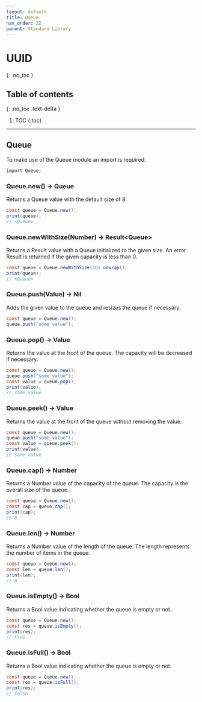 ```yaml
---
layout: default
title: Queue
nav_order: 22
parent: Standard Library
---
```


# UUID
{: .no_toc }

## Table of contents
{: .no_toc .text-delta }

1. TOC
{:toc}

---

## Queue

To make use of the Queue module an import is required.

```cs
import Queue;
```

### Queue.new() -> Queue

Returns a Queue value with the default size of 8.

```cs
const queue = Queue.new();
print(queue);
// <Queue>
```

### Queue.newWithSize(Number) -> Result\<Queue>

Returns a Result value with a Queue initialized to the given size. An error Result is returned if the given capacity is less than 0.

```cs
const queue = Queue.newWithSize(10).unwrap();
print(queue);
// <Queue>
```

### Queue.push(Value) -> Nil

Adds the given value to the queue and resizes the queue if necessary.

```cs
const queue = Queue.new();
queue.push("some_value");
```

### Queue.pop() -> Value

Returns the value at the front of the queue. The capacity will be decreased if necessary.

```cs
const queue = Queue.new();
queue.push("some_value");
const value = queue.pop();
print(value);
// some_value
```

### Queue.peek() -> Value

Returns the value at the front of the queue without removing the value.

```cs
const queue = Queue.new();
queue.push("some_value");
const value = queue.peek();
print(value);
// some_value
```

### Queue.cap() -> Number

Returns a Number value of the capacity of the queue. The capacity is the overall size of the queue.

```cs
const queue = Queue.new();
const cap = queue.cap();
print(cap);
// 8
```

### Queue.len() -> Number

Returns a Number value of the length of the queue. The length represents the number of items in the queue.

```cs
const queue = Queue.new();
const len = queue.len();
print(len);
// 0
```

### Queue.isEmpty() -> Bool

Returns a Bool value indicating whether the queue is empty or not.

```cs
const queue = Queue.new();
const res = queue.isEmpty();
print(res);
// true
```

### Queue.isFull() -> Bool

Returns a Bool value indicating whether the queue is empty or not.

```cs
const queue = Queue.new();
const res = queue.isFull();
print(res);
// false
```

